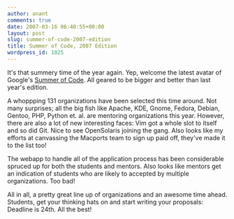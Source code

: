 ```yaml
---
author: anant
comments: true
date: 2007-03-16 06:40:55+00:00
layout: post
slug: summer-of-code-2007-edition
title: Summer of Code, 2007 Edition
wordpress_id: 1025
---
```


It's that summery time of the year again. Yep, welcome the latest avatar of Google's [Summer of Code](http://replay.waybackmachine.org/20070405190610/http://code.google.com/soc/). All geared to be bigger and better than last year's edition.

A whoppping 131 organizations have been selected this time around. Not many surprises; all the big fish like Apache, KDE, Gnome, Fedora, Debian, Gentoo, PHP, Python et. al. are mentoring organizations this year. However, there are also a lot of new interesting faces: Vim got a whole slot to itself and so did Git. Nice to see OpenSolaris joining the gang. Also looks like my efforts at canvassing the Macports team to sign up paid off, they've made it to the list too!

The webapp to handle all of the application process has been considerable spruced up for both the students and mentors. Also looks like mentors get an indication of students who are likely to accepted by multiple organizations. Too bad!

All in all, a pretty great line up of organizations and an awesome time ahead. Students, get your thinking hats on and start writing your proposals: Deadline is 24th. All the best!
